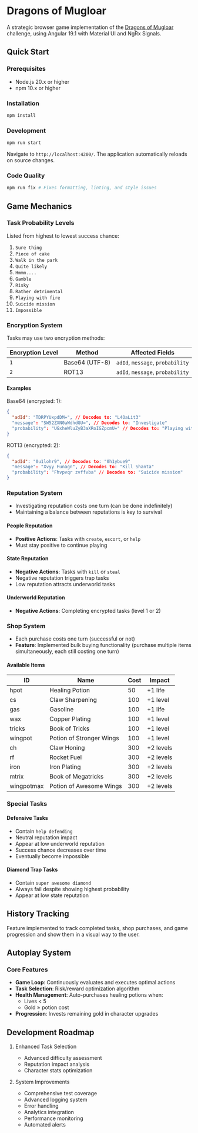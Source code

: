 # Dragons of Mugloar

A strategic browser game implementation of the [Dragons of Mugloar](https://www.dragonsofmugloar.com/) challenge, using Angular 19.1 with Material UI and NgRx Signals.

## Quick Start

### Prerequisites

- Node.js 20.x or higher
- npm 10.x or higher

### Installation

```bash
npm install
```

### Development

```bash
npm run start
```

Navigate to `http://localhost:4200/`. The application automatically reloads on source changes.

### Code Quality

```bash
npm run fix # Fixes formatting, linting, and style issues
```

## Game Mechanics

### Task Probability Levels

Listed from highest to lowest success chance:

1. `Sure thing`
2. `Piece of cake`
3. `Walk in the park`
4. `Quite likely`
5. `Hmmm....`
6. `Gamble`
7. `Risky`
8. `Rather detrimental`
9. `Playing with fire`
10. `Suicide mission`
11. `Impossible`

### Encryption System

Tasks may use two encryption methods:

| Encryption Level | Method         | Affected Fields                  |
| ---------------- | -------------- | -------------------------------- |
| `1`              | Base64 (UTF-8) | `adId`, `message`, `probability` |
| `2`              | ROT13          | `adId`, `message`, `probability` |

#### Examples

Base64 (encrypted: 1):

```json
{
  "adId": "TDRPYUxpdDM=", // Decodes to: "L4OaLit3"
  "message": "SW52ZXN0aWdhdGU=", // Decodes to: "Investigate"
  "probability": "UGxheWluZyB3aXRoIGZpcmU=" // Decodes to: "Playing with fire"
}
```

ROT13 (encrypted: 2):

```json
{
  "adId": "0u1lohr9", // Decodes to: "0h1ybue9"
  "message": "Xvyy Funagn", // Decodes to: "Kill Shanta"
  "probability": "Fhvpvqr zvffvba" // Decodes to: "Suicide mission"
}
```

### Reputation System

- Investigating reputation costs one turn (can be done indefinitely)
- Maintaining a balance between reputations is key to survival

#### People Reputation

- **Positive Actions**: Tasks with `create`, `escort`, or `help`
- Must stay positive to continue playing

#### State Reputation

- **Negative Actions**: Tasks with `kill` or `steal`
- Negative reputation triggers trap tasks
- Low reputation attracts underworld tasks

#### Underworld Reputation

- **Negative Actions**: Completing encrypted tasks (level 1 or 2)

### Shop System

- Each purchase costs one turn (successful or not)
- **Feature**: Implemented bulk buying functionality (purchase multiple items simultaneously, each still costing one turn)

#### Available Items

| ID         | Name                     | Cost | Impact    |
| ---------- | ------------------------ | ---- | --------- |
| hpot       | Healing Potion           | 50   | +1 life   |
| cs         | Claw Sharpening          | 100  | +1 level  |
| gas        | Gasoline                 | 100  | +1 life   |
| wax        | Copper Plating           | 100  | +1 level  |
| tricks     | Book of Tricks           | 100  | +1 level  |
| wingpot    | Potion of Stronger Wings | 100  | +1 level  |
| ch         | Claw Honing              | 300  | +2 levels |
| rf         | Rocket Fuel              | 300  | +2 levels |
| iron       | Iron Plating             | 300  | +2 levels |
| mtrix      | Book of Megatricks       | 300  | +2 levels |
| wingpotmax | Potion of Awesome Wings  | 300  | +2 levels |

### Special Tasks

#### Defensive Tasks

- Contain `help defending`
- Neutral reputation impact
- Appear at low underworld reputation
- Success chance decreases over time
- Eventually become impossible

#### Diamond Trap Tasks

- Contain `super awesome diamond`
- Always fail despite showing highest probability
- Appear at low state reputation

## History Tracking

Feature implemented to track completed tasks, shop purchases, and game progression and show them in a visual way to the user.

## Autoplay System

### Core Features

- **Game Loop**: Continuously evaluates and executes optimal actions
- **Task Selection**: Risk/reward optimization algorithm
- **Health Management**: Auto-purchases healing potions when:
  - Lives < 5
  - Gold ≥ potion cost
- **Progression**: Invests remaining gold in character upgrades

## Development Roadmap

1. Enhanced Task Selection

   - Advanced difficulty assessment
   - Reputation impact analysis
   - Character stats optimization

2. System Improvements
   - Comprehensive test coverage
   - Advanced logging system
   - Error handling
   - Analytics integration
   - Performance monitoring
   - Automated alerts
